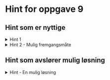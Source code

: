 # Hint for oppgave 9

## Hint som er nyttige
<details>
<summary>
Hint 1
</summary>
Fra oppgaveteksten: "gyldige trekk kun de som resulterer i en posisjon der du ikke er i sjakk", altså for hvert trekk i get_legal_moves() slik den ser ut nå, så er trekket ugyldig dersom det resulterer i et brett der du står i sjakk.

</details>

<details>
<summary>
Hint 2 - Mulig fremgangsmåte
</summary>

- for hvert trekk i `get_legal_moves()`
  - konstruer ett nytt brett ved å klone det forrige `Board { pieces: self.pieces.clone() }`
  - utfør trekket
  - sjekk om kongen står i sjakk i denne posisjonen med `is_check()`
  - fjern trekket dersom kongen står i sjakk

Du kan gjøre trekkene om til en iterator og deretter bruke `.filter()`

</details>

## Hint som avslører mulig løsning

<details>
<summary>
Hint  - En mulig løsning
</summary>

```rust
pub fn get_legal_squares(&self, position: &(u8, u8)) -> HashSet<(u8, u8)> {
    let color = self.get_square_color(position).expect("Inga brikke på vald posisjon");
    let team = self.get_positions(color);
    let rival_team = self.get_positions(color.opposite());
    let piece = self.pieces.get(position).expect("Inga brikke på vald posisjon.");
    let moves = piece.get_moves(&team, &rival_team);
    moves
        .into_iter()
        .filter(|&square| {
            let mut new_board = Board {
                pieces: self.pieces.clone()
            };
            new_board.move_piece(&piece.get_position(), square);
            !new_board.is_check(color)
        }).collect()
}
```
</details>